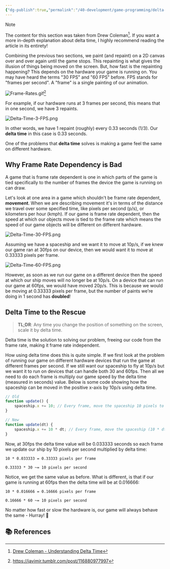 ```yaml
---
{"dg-publish":true,"permalink":"/40-development/game-programming/delta-time/","title":"Delta Time","noteIcon":"","created":"2024.08.22 23:00","updated":"2024.09.09 16:52"}
---
```



> [!note]
> The content for this section was taken from Drew Coleman[^1]. If you want a more in-depth explanation about delta time, I highly recommend reading the article in its entirety!

Combining the previous two sections, we paint (and repaint) on a 2D canvas over and over again until the game stops. This repainting is what gives the illusion of things being moved on the screen. But, how fast is the repainting happening? This depends on the hardware your game is running on. You may have heard the terms "30 FPS" and "60 FPS" before. FPS stands for "frames per second". A "frame" is a single painting of our animation.

![Frame-Rates.gif](/img/user/00%20%E2%9A%99%EF%B8%8F%20System/Assets/Frame-Rates.gif)[^2]

For example, if our hardware runs at 3 frames per second, this means that in one second, we have 3 repaints.

![Delta-Time-3-FPS.png](/img/user/00%20%E2%9A%99%EF%B8%8F%20System/Assets/Delta-Time-3-FPS.png)

In other words, we have 1 repaint (roughly) every 0.33 seconds (1/3). Our **delta time** in this case is 0.33 seconds.

One of the problems that **delta time** solves is making a game feel the same on different hardware.

## Why Frame Rate Dependency is Bad

A game that is frame rate dependent is one in which parts of the game is tied specifically to the number of frames the device the game is running on can draw.

Let's look at one area in a game which shouldn't be frame rate dependent, **movement**. When we are describing movement it's in terms of the distance we travel over some specified time, like pixels per second (p/s), or kilometers per hour (kmph). If our game is frame rate dependent, then the speed at which our objects move is tied to the frame rate which means the speed of our game objects will be different on different hardware.

![Delta-Time-30-FPS.png](/img/user/00%20%E2%9A%99%EF%B8%8F%20System/Assets/Delta-Time-30-FPS.png)

Assuming we have a spaceship and we want it to move at 10p/s, if we knew our game ran at 30fps on our device, then we would want it to move at 0.33333 pixels per frame.

![Delta-Time-60-FPS.png](/img/user/00%20%E2%9A%99%EF%B8%8F%20System/Assets/Delta-Time-60-FPS.png)

However, as soon as we run our game on a different device then the speed at which our ship moves will no longer be at 10p/s. On a device that can run our game at 60fps, we would have moved 20p/s. This is because we would be moving at 0.33333 pixels per frame, but the number of paints we're doing in 1 second has **doubled**!

## Delta Time to the Rescue

> **TL;DR**: Any time you change the position of something on the screen, scale it by delta time.

Delta time is the solution to solving our problem, freeing our code from the frame rate, making it frame rate independent.

How using delta time does this is quite simple. If we first look at the problem of running our game on different hardware devices that run the game at different frames per second. If we still want our spaceship to fly at 10p/s but we want it to run on devices that can handle both 30 and 60fps. Then all we need to do each frame is multiply our game speed by the delta time (measured in seconds) value. Below is some code showing how the spaceship can be moved in the positive x-axis by 10p/s using delta time.

```javascript
// Old
function update() {
	spaceship.x += 10; // Every frame, move the spaceship 10 pixels to the right.
}

// New
function update(dt) {
	spaceship.x += 10 * dt; // Every frame, move the spaceship (10 * dt) pixels to the right.
}
```

Now, at 30fps the delta time value will be 0.033333 seconds so each frame we update our ship by 10 pixels per second multiplied by delta time:

```text
10 * 0.033333 = 0.33333 pixels per frame

0.33333 * 30 ~= 10 pixels per second
```

Notice, we get the same value as before. What is different, is that if our game is running at 60fps then the delta time will be at 0.016666:

```text
10 * 0.016666 = 0.16666 pixels per frame

0.16666 * 60 ~= 10 pixels per second
```

No matter how fast or slow the hardware is, our game will always behave the same - Hurray! 🎉

## 📚 References

[^1]: [Drew Coleman - Understanding Delta Time](https://drewcampbell92.medium.com/understanding-delta-time-b53bf4781a03)
[^2]: https://javimir.tumblr.com/post/116880977997
